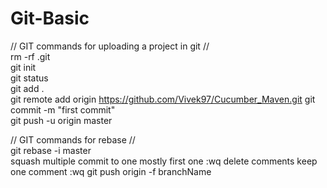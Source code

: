 # Git-Basic
// GIT commands for uploading a project in git  //                                                                          
    rm -rf .git                                                                                                  
    git init                                                                                                 
    git status                                                                                                 
    git add .                                                                                                 
    git remote add origin https://github.com/Vivek97/Cucumber_Maven.git
    git commit -m "first commit"                                                                                               
    git push -u origin master                                                                                                 
                                                                              
// GIT commands for rebase //                                                                              
    git rebase -i master   
    squash multiple commit to one mostly first one
    :wq
    delete comments keep one comment
    :wq
    git push origin -f branchName

